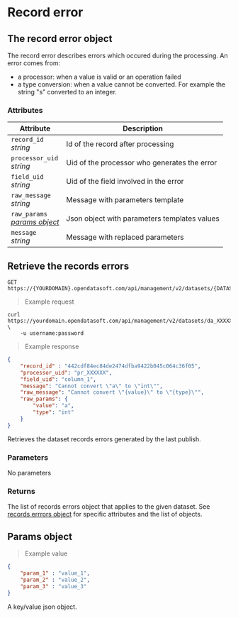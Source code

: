 # Record error

## The record error object

The record error describes errors which occured during the processing. An error comes from:

* a processor: when a value is valid or an operation failed
* a type conversion: when a value cannot be converted. For example the string "s" converted to an integer.


### Attributes

Attribute | Description
--------- | -----------
`record_id` <br> *string* | Id of the record after processing
`processor_uid` <br> *string* | Uid of the processor who generates the error
`field_uid` <br> *string* | Uid of the field involved in the error
`raw_message` <br> *string* | Message with parameters template
`raw_params` <br> *[params object](#params-object)* | Json object with parameters templates values
`message` <br> *string* | Message with replaced parameters

## Retrieve the records errors

```HTTP
GET https://{YOURDOMAIN}.opendatasoft.com/api/management/v2/datasets/{DATASET_UID}/status/records_errors
```

> Example request

```HTTP
curl https://yourdomain.opendatasoft.com/api/management/v2/datasets/da_XXXXXX/records_errors \
    -u username:password
```

> Example response

```json
{
    "record_id" : "442cdf84ec84de2474dfba9422b045c064c36f05",
    "processor_uid": "pr_XXXXXX",
    "field_uid": "column_1",
    "message": "Cannot convert \"a\" to \"int\"",
    "raw_message": "Cannot convert \"{value}\" to \"{type}\"",
    "raw_params": {
        "value": "a",
        "type": "int"
    }
}
```

Retrieves the dataset records errors generated by the last publish.

### Parameters

No parameters

### Returns

The list of records errors object that applies to the given dataset. See [records errrors object](#records_errors) for specific attributes and the list of objects.

## Params object

> Example value

```json
{
    "param_1" : "value_1",
    "param_2" : "value_2",
    "param_3" : "value_3"
}
```

A key/value json object.


